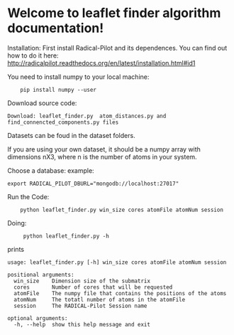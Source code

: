 Welcome to leaflet finder algorithm documentation!
===========================================

Installation:
First install Radical-Pilot and its dependences. You can find out how to do it 
here:  http://radicalpilot.readthedocs.org/en/latest/installation.html#id1

You need to install numpy to your local machine:
```
	pip install numpy --user
```
Download source code:

 	Download: leaflet_finder.py  atom_distances.py and find_connencted_components.py files 


Datasets can be foud in the dataset folders.

If you are using your own dataset, it should be a numpy array with dimensions nX3,
where n is the number of atoms in your system.
 
Choose a database:
example:
	
	export RADICAL_PILOT_DBURL="mongodb://localhost:27017"

Run the Code:
```
	python leaflet_finder.py win_size cores atomFile atomNum session
```
Doing:
```
     python leaflet_finder.py -h
```
prints

```
usage: leaflet_finder.py [-h] win_size cores atomFile atomNum session

positional arguments:
  win_size    Dimension size of the submatrix
  cores       Number of cores that will be requested
  atomFile    The numpy file that contains the positions of the atoms
  atomNum     The totatl number of atoms in the atomFile
  session     The RADICAL-Pilot Session name

optional arguments:
  -h, --help  show this help message and exit
```
